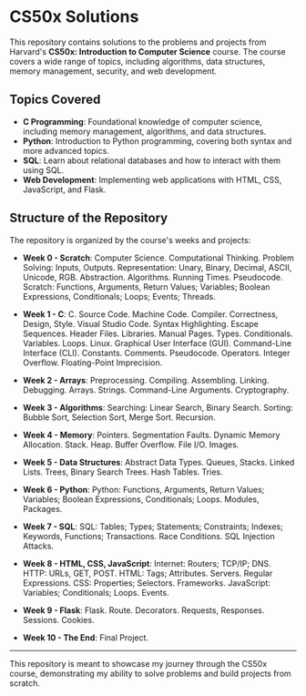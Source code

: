 # CS50x Solutions

This repository contains solutions to the problems and projects from Harvard's **CS50x: Introduction to Computer Science** course. The course covers a wide range of topics, including algorithms, data structures, memory management, security, and web development.

## Topics Covered

- **C Programming**: Foundational knowledge of computer science, including memory management, algorithms, and data structures.
- **Python**: Introduction to Python programming, covering both syntax and more advanced topics.
- **SQL**: Learn about relational databases and how to interact with them using SQL.
- **Web Development**: Implementing web applications with HTML, CSS, JavaScript, and Flask.

## Structure of the Repository

The repository is organized by the course's weeks and projects:

- **Week 0 - Scratch**: Computer Science. Computational Thinking. Problem Solving: Inputs, Outputs. Representation: Unary, Binary, Decimal, ASCII, Unicode, RGB. Abstraction. Algorithms. Running Times. Pseudocode. Scratch: Functions, Arguments, Return Values; Variables; Boolean Expressions, Conditionals; Loops; Events; Threads.

- **Week 1 - C**: C. Source Code. Machine Code. Compiler. Correctness, Design, Style. Visual Studio Code. Syntax Highlighting. Escape Sequences. Header Files. Libraries. Manual Pages. Types. Conditionals. Variables. Loops. Linux. Graphical User Interface (GUI). Command-Line Interface (CLI). Constants. Comments. Pseudocode. Operators. Integer Overflow. Floating-Point Imprecision.

- **Week 2 - Arrays**: Preprocessing. Compiling. Assembling. Linking. Debugging. Arrays. Strings. Command-Line Arguments. Cryptography.

- **Week 3 - Algorithms**: Searching: Linear Search, Binary Search. Sorting: Bubble Sort, Selection Sort, Merge Sort. Recursion.
- **Week 4 - Memory**: Pointers. Segmentation Faults. Dynamic Memory Allocation. Stack. Heap. Buffer Overflow. File I/O. Images.
- **Week 5 - Data Structures**: Abstract Data Types. Queues, Stacks. Linked Lists. Trees, Binary Search Trees. Hash Tables. Tries.
- **Week 6 - Python**: Python: Functions, Arguments, Return Values; Variables; Boolean Expressions, Conditionals; Loops. Modules, Packages.
- **Week 7 - SQL**: SQL: Tables; Types; Statements; Constraints; Indexes; Keywords, Functions; Transactions. Race Conditions. SQL Injection Attacks.
- **Week 8 - HTML, CSS, JavaScript**: Internet: Routers; TCP/IP; DNS. HTTP: URLs, GET, POST. HTML: Tags; Attributes. Servers. Regular Expressions. CSS: Properties; Selectors. Frameworks. JavaScript: Variables; Conditionals; Loops. Events.
- **Week 9 - Flask**: Flask. Route. Decorators. Requests, Responses. Sessions. Cookies.
- **Week 10 - The End**: Final Project.

---

This repository is meant to showcase my journey through the CS50x course, demonstrating my ability to solve problems and build projects from scratch.
